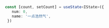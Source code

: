 ```typescript jsx
 const [count, setCount] = useState<IState>({
    num: 0,
    name: '一点浩然气',
  })
```